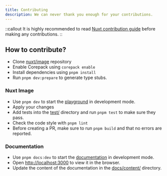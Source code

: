 ```yaml
---
title: Contributing
description: We can never thank you enough for your contributions.
---
```


::callout
It is highly recommended to read [Nuxt contribution guide](https://nuxt.com/docs/community/contribution) before making any contributions.
::

## How to contribute?

- Clone [nuxt/image](https://github.com/nuxt/image) repository
- Enable Corepack using `corepack enable`
- Install dependencies using `pnpm install`
- Run `pnpm dev:prepare` to generate type stubs.

### Nuxt Image

- Use `pnpm dev` to start the [playground](https://github.com/nuxt/image/tree/main/playground) in development mode.
- Apply your changes
- Add tests into the [test/](https://github.com/nuxt/image/tree/main/test) directory and run `pnpm test` to make sure they pass.
- Check the code style with `pnpm lint`
- Before creating a PR, make sure to run `pnpm build` and that no errors are reported.

### Documentation

- Use `pnpm docs:dev` to start the [documentation](https://github.com/nuxt/image/tree/main/docs) in development mode.
- Open [http://localhost:3000](http://localhost:3000) to view it in the browser.
- Update the content of the documentation in the [docs/content/](https://github.com/nuxt/image/tree/main/docs/content) directory.
